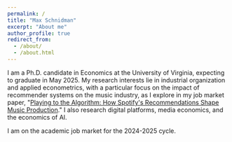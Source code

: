 ```yaml
---
permalink: /
title: "Max Schnidman"
excerpt: "About me"
author_profile: true
redirect_from: 
  - /about/
  - /about.html
---
```


I am a Ph.D. candidate in Economics at the University of Virginia, expecting to graduate in May 2025. My research interests lie in industrial organization and applied econometrics, with a particular focus on the impact of recommender systems on the music industry, as I explore in my job market paper, "[Playing to the Algorithm: How Spotify's Recommendations Shape Music Production](https://mschnidman.github.io/research/music-ex-machina)." I also research digital platforms, media economics, and the economics of AI. 

I am on the academic job market for the 2024-2025 cycle.